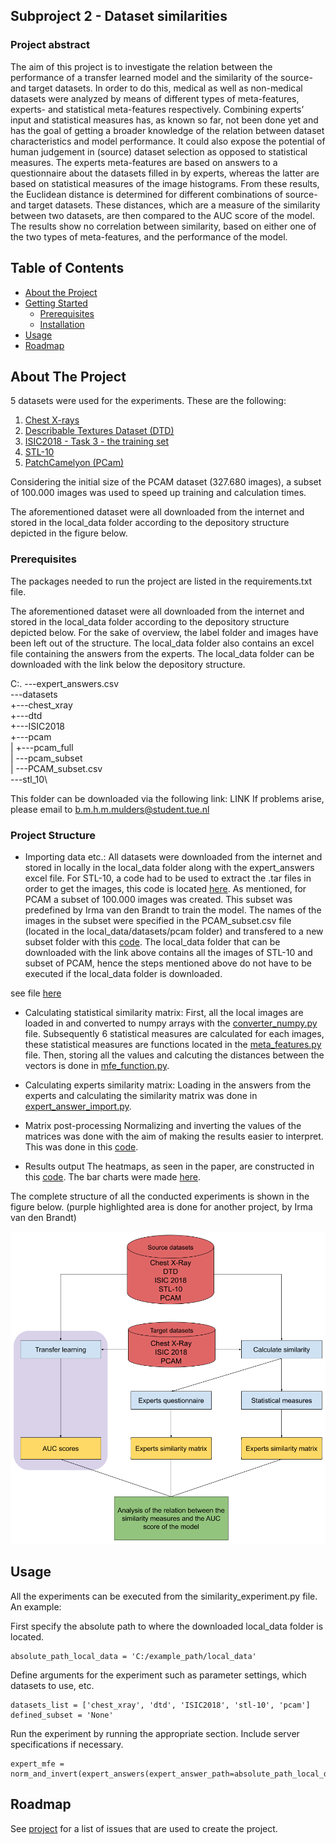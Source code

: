 ## Subproject 2 - Dataset similarities

### Project abstract
The aim of this project is to investigate the relation between the performance of a transfer learned model and the similarity of the source- and target datasets. In order to do this, medical as well as non-medical datasets were analyzed by means of different types of meta-features, experts- and statistical meta-features respectively. Combining experts’ input and statistical measures has, as known so far, not  been done yet and has the goal of getting a broader knowledge of the relation between dataset characteristics and model performance. It could also expose the potential of human judgement in (source) dataset selection as opposed to statistical measures. The experts meta-features are based on answers to a questionnaire about the datasets filled in by experts, whereas the latter are based on statistical measures of the image histograms. From these results, the Euclidean distance is determined for different combinations of source- and target datasets. These distances, which are a measure of the similarity between two datasets, are then compared to the AUC score of the model. The results show no correlation between similarity, based on either one of the two types of meta-features, and the performance of the model.


<!-- TABLE OF CONTENTS -->
## Table of Contents

* [About the Project](#about-the-project)
* [Getting Started](#getting-started)
  * [Prerequisites](#prerequisites)
  * [Installation](#installation)
* [Usage](#usage)
* [Roadmap](#roadmap)



<!-- ABOUT THE PROJECT -->
## About The Project
5 datasets were used for the experiments. These are the following:
1. [Chest X-rays](https://www.kaggle.com/paultimothymooney/chest-xray-pneumonia)
2. [Describable Textures Dataset (DTD)](https://www.robots.ox.ac.uk/~vgg/data/dtd/)
3. [ISIC2018 - Task 3 - the training set](https://challenge2018.isic-archive.com/task3/training/)
4. [STL-10](https://cs.stanford.edu/~acoates/stl10/)
5. [PatchCamelyon (PCam)](http://basveeling.nl/posts/pcam/)

Considering the initial size of the PCAM dataset (327.680 images), a subset of 100.000 images was used to speed up training and calculation times.

The aforementioned dataset were all downloaded from the internet and stored in the local_data folder according to the depository structure depicted in the figure below.

### Prerequisites

The packages needed to run the project are listed in the requirements.txt file.

The aforementioned dataset were all downloaded from the internet and stored in the local_data folder according to the depository structure depicted below. For the sake of overview, the label folder and images have been left out of the structure. The local_data folder also contains an excel file containing the answers from the experts. The local_data folder can be downloaded with the link below the depository structure.

C:.
\---expert_answers.csv\
\---datasets\
    +---chest_xray\
    +---dtd\
    +---ISIC2018\
    +---pcam\
    |   +---pcam_full\
    |   \---pcam_subset\
    |   \---PCAM_subset.csv\
    \---stl_10\

This folder can be downloaded via the following link: LINK
If problems arise, please email to b.m.h.m.mulders@student.tue.nl

### Project Structure

* Importing data etc.:
All datasets were downloaded from the internet and stored in locally in the local_data folder along with the expert_answers excel file. For STL-10, a code had to be used to extract the .tar files in order to get the images, this code is located [here](../src/io/get_stl_10.py). As mentioned, for PCAM a subset of 100.000 images was created. This subset was predefined by Irma van den Brandt to train the model. The names of the images in the subset were specified in the PCAM_subset.csv file (located in the local_data/datasets/pcam folder) and transfered to a new subset folder with this [code](../src/io/create_pcam_subset.py). The local_data folder that can be downloaded with the link above contains all the images of STL-10 and subset of PCAM, hence the steps mentioned above do not have to be executed if the local_data folder is downloaded. 

see file [here](../src/similarity/meta_features.py)

* Calculating statistical similarity matrix:
First, all the local images are loaded in and converted to numpy arrays with the [converter_numpy.py](../src/io/converter_numpy.py) file. Subsequently 6 statistical measures are calculated for each images, these statistical measures are functions located in the [meta_features.py](../src/similarity/meta_features.py) file. Then, storing all the values and calcuting the distances between the vectors is done in [mfe_function.py](../src/similarity/mfe_function).

* Calculating experts similarity matrix:
Loading in the answers from the experts and calculating the similarity matrix was done in [expert_answer_import.py](../src/io/expert_answer_import.py).

* Matrix post-processing
Normalizing and inverting the values of the matrices was done with the aim of making the results easier to interpret. This was done in this [code](../src/io/matrix_processing.py).

* Results output
The heatmaps, as seen in the paper, are constructed in this [code](HERE). The bar charts were made [here](HERE).

The complete structure of all the conducted experiments is shown in the figure below. (purple highlighted area is done for another project, by Irma van den Brandt)

<img src="Flowchart_CatScans_subproject2.png" alt="flowchart">

<!-- USAGE EXAMPLES -->
## Usage

All the experiments can be executed from the similarity_experiment.py file. An example:

First specify the absolute path to where the downloaded local_data folder is located.
```shell script
absolute_path_local_data = 'C:/example_path/local_data'
```
Define arguments for the experiment such as parameter settings, which datasets to use, etc.
```shell script
datasets_list = ['chest_xray', 'dtd', 'ISIC2018', 'stl-10', 'pcam']
defined_subset = 'None'
```
Run the experiment by running the appropriate section. Include server specifications if necessary.
```shell script
expert_mfe = norm_and_invert(expert_answers(expert_answer_path=absolute_path_local_data))
```


<!-- ROADMAP -->
## Roadmap

See [project](https://github.com/vcheplygina/cats-scans/projects/1) for a list of issues that are used to create the 
project.



